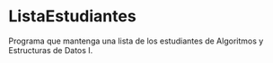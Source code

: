# ListaEstudiantes
Programa que mantenga una lista de los estudiantes de Algoritmos y Estructuras de Datos I.
